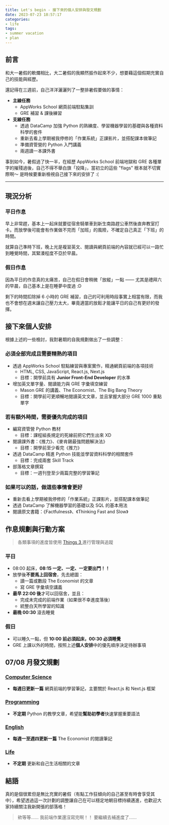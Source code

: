 ```yaml
---
title: Let's begin - 接下來的個人安排與發文規劃
date: 2023-07-23 18:57:17
categories:
- life
tags:
- summer vacation
- plan
---
```

## 前言

和大一暑假的軟爛相比，大二暑假的我顯然振作起來不少，想要藉這個假期充實自己的技能與經歷。

還記得在三週前，自己洋洋灑灑列了一整排暑假要做的事情：
- **主線任務**
  - AppWorks School 網頁前端駐點集訓 
  - GRE 補習 & 課後練習
- **支線任務**
  - 透過 DataCamp 加強 Python 的熟練度、學習機器學習的基礎與各種資料科學的套件
  - 重新去看上學期被我停修的「作業系統」正課影片，並搭配課本做筆記
  - 準備資管營的 Python 入門講義
  - 兩週讀一本課外書

事到如今，暑假過了快一半，在經歷 AppWorks School 前端地獄和 GRE 各種單字的摧殘過後，自己不得不舉白旗「投降」，當初立的這些 "flags" 根本就不切實際啊～ 是時候要重新檢視自己接下來的安排了 :(

---

## 現況分析

### **平日作息**

早上非常趕，基本上一起床就要從宿舍騎單車到新生南路趕公車然後直奔教室打卡。而放學後可能會有作業做不完而「加班」的風險，不確定自己真正「下班」的時間。

就算自己準時下班，晚上光是複習英文、閱讀與網頁前端的內容就已經可以一路忙到睡覺時間，其緊湊程度不亞於早晨。

### **假日作息**

因為平日的作息真的太痛苦，自己在假日會稍微「放縱」一點 —— 尤其是禮拜六的早晨，自己基本上是在睡夢中度過 :D

剩下的時間扣除掉 6 小時的 GRE 補習，自己的可利用時段事實上相當有限，而我也不會想在週末讓自己壓力太大，畢竟適當的放鬆才能讓平日的自己有更好的發揮。

## 接下來個人安排

根據上述的一些檢討，我對暑期的自我規劃做出了一些調整：

### 必須**全部完成**且需要精熟的項目

- 透過 AppWorks School 駐點練習與專案實作，精通網頁前端的各項技術 
  - HTML, CSS, JavaScript, React.js, Next.js
  - 目標：開學前具有 **Junior Front-End Developer** 的水準
- 增加英文單字量、閱讀能力與 GRE 字彙填空練習
  - Mason GRE 的講義、The Economist、The Big Bang Theory
  - 目標：開學前可更順暢地閱讀英文文章，並且掌握大部分 GRE 1000 重點單字

### 若有額外時間，需要優先完成的項目

- 編寫資管營 Python 教材
  - 目標：課程組長規定的死線前把它們生出來 XD
- 閱讀課外書：《推力》、《麥肯錫最強問題解決法》
  - 目標：開學前至少看完《推力》
- 透過 DataCamp 精進 Python 技能並學習資料科學的相關套件
  - 目標：完成兩套 Skill Track
- 部落格文章撰寫
  - 目標：一週刊登至少兩篇完整的學習筆記

### 如果可以的話，做這些事情會更好

- 重新去看上學期被我停修的「作業系統」正課影片，並搭配課本做筆記
- 透過 DataCamp 了解機器學習的基礎以及 SQL 的基本用法
- 閱讀原文書籍：《Factfulness》、《Thinking Fast and Slow》



## 作息規劃與行動方案

>  各類事項的進度皆使用 [Things 3 ](https://apps.apple.com/tw/app/things-3/id904237743)進行管理與追蹤

### 平日

- 08:00 起床，**08:15 一定、一定、一定要出門！！**
- 放學後**不要馬上回宿舍**，先去總圖：
  - 讀一篇或數段 The Economist 的文章
  - 寫 GRE 字彙填空講義
- **最早 22:00 後**才可以回宿舍，並且：
  - 完成未完成的前端作業（如果很不幸進度落後）
  - 統整白天所學習的知識
- **最晚 00:30** 滾去睡覺

### 假日

- 可以睡久一點，但 **10:00 前必須起床，00:30 必須睡覺**
- GRE 上課以外的時間，按照上述**個人安排**中的優先順序決定待辦事項

## 07/08 月發文規劃

### [Computer Science](/categories/Computer-Science/) 

- **每週日更新一篇** 網頁前端的學習筆記，主要關於 React.js 和 Next.js 框架

### [Programming](/categories/Programming) 

- **不定期** Python 的教學文章，希望能**幫助初學者**快速掌握重要語法

### [English](/categories/English) 

- **每週一至週四更新一篇** The Economist 的閱讀筆記

### [Life](/categories/Life)  

- **不定期** 更新和自己生活相關的文章

## 結語

真的是個很累但是無比充實的暑假（有點工作狂傾向的自己甚至有時會享受其中），希望透過這一次計劃的調整讓自己在可以穩定地朝目標持續邁進，也歡迎大家持續關注我新開張的部落格！

> 欸等等...... 我前端作業還沒寫完啊！！ 要繼續去補進度了......













